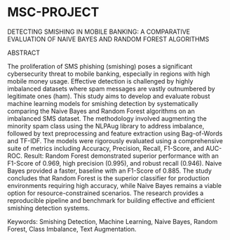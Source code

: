 # MSC-PROJECT
DETECTING SMISHING IN MOBILE BANKING: A COMPARATIVE EVALUATION OF NAIVE BAYES AND RANDOM FOREST ALGORITHMS

ABSTRACT

The proliferation of SMS phishing (smishing) poses a significant cybersecurity threat to mobile banking, especially in regions with high mobile money usage. Effective detection is challenged by highly imbalanced datasets where spam messages are vastly outnumbered by legitimate ones (ham). This study aims to develop and evaluate robust machine learning models for smishing detection by systematically comparing the Naive Bayes and Random Forest algorithms on an imbalanced SMS dataset. The methodology involved augmenting the minority spam class using the NLPAug library to address imbalance, followed by text preprocessing and feature extraction using Bag-of-Words and TF-IDF. The models were rigorously evaluated using a comprehensive suite of metrics including Accuracy, Precision, Recall, F1-Score, and AUC-ROC. Result: Random Forest demonstrated superior performance with an F1-Score of 0.969, high precision (0.995), and robust recall (0.946). Naive Bayes provided a faster, baseline with an F1-Score of 0.885. The study concludes that Random Forest is the superior classifier for production environments requiring high accuracy, while Naive Bayes remains a viable option for resource-constrained scenarios. The research provides a reproducible pipeline and benchmark for building effective and efficient smishing detection systems.

Keywords: Smishing Detection, Machine Learning, Naive Bayes, Random Forest, Class Imbalance, Text Augmentation. 
